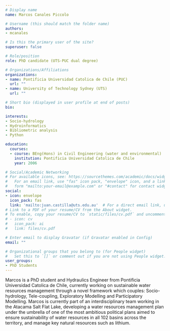 ```yaml
---
# Display name
name: Marcos Canales Piccolo

# Username (this should match the folder name)
authors:
- mcanales

# Is this the primary user of the site?
superuser: false

# Role/position
role: PhD candidate (UTS-PUC dual degree)

# Organizations/Affiliations
organizations:
- name: Pontificia Universidad Catolica de Chile (PUC)
  url: ""
- name: University of Technology Sydney (UTS)
  url: ""

# Short bio (displayed in user profile at end of posts)
bio:

interests:
- Socio-hydrology
- Hydroinformatics
- Bibliometric analysis
- Python

education:
  courses:
  - course: BEng(Hons) in Civil Engineering (water and environmental)
    institution: Pontificia Universidad Catolica de Chile
    year: 2006

# Social/Academic Networking
# For available icons, see: https://sourcethemes.com/academic/docs/widgets/#icons
#   For an email link, use "fas" icon pack, "envelope" icon, and a link in the
#   form "mailto:your-email@example.com" or "#contact" for contact widget.
social:
- icon: envelope
  icon_pack: fas
  link: 'mailto:juan.castilla@uts.edu.au'  # For a direct email link, use "mailto:test@example.org".
# Link to a PDF of your resume/CV from the About widget.
# To enable, copy your resume/CV to `static/files/cv.pdf` and uncomment the lines below.  
# - icon: cv
#   icon_pack: ai
#   link: files/cv.pdf

# Enter email to display Gravatar (if Gravatar enabled in Config)
email: ""

# Organizational groups that you belong to (for People widget)
#   Set this to `[]` or comment out if you are not using People widget.  
user_groups:
- PhD Students
---
```


Marcos is a PhD student and Hydraulics Engineer from Pontificia Universidad Catolica de Chile, currently working on sustainable water resources management through a novel framework which couples: Socio-hydrology, Tele-coupling, Exploratory Modelling and Participatory Modelling. Marcos is currently part of an interdisciplinary team working in the Atacama Salt Flat Lake, developing a water resources management plan under the umbrella of one of the most ambitious political plans aimed to ensure sustainability of water resources in all 102 basins across the territory, and manage key natural resources such as lithium.
